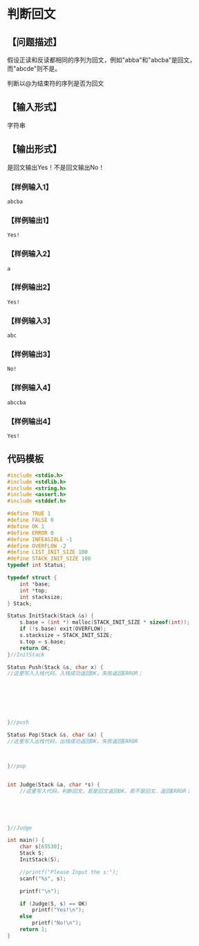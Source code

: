 # 判断回文
## 【问题描述】

假设正读和反读都相同的序列为回文，例如"abba"和"abcba"是回文，而"abcde"则不是。

判断以@为结束符的序列是否为回文

## 【输入形式】

字符串

## 【输出形式】

是回文输出Yes！不是回文输出No！

### 【样例输入1】
```
abcba
```
### 【样例输出1】
```
Yes!
```
### 【样例输入2】
```
a
```
### 【样例输出2】
```
Yes!
```
### 【样例输入3】
```
abc
```
### 【样例输出3】
```
No!
```
### 【样例输入4】
```
abccba
```
### 【样例输出4】
```
Yes!
```
## 代码模板

```cpp
#include <stdio.h>
#include <stdlib.h>
#include <string.h>
#include <assert.h>
#include <stddef.h>

#define TRUE 1
#define FALSE 0
#define OK 1
#define ERROR 0
#define INFEASIBLE -1
#define OVERFLOW -2
#define LIST_INIT_SIZE 100
#define STACK_INIT_SIZE 100
typedef int Status;

typedef struct {
    int *base;
    int *top;
    int stacksize;
} Stack;

Status InitStack(Stack &s) {
    s.base = (int *) malloc(STACK_INIT_SIZE * sizeof(int));
    if (!s.base) exit(OVERFLOW);
    s.stacksize = STACK_INIT_SIZE;
    s.top = s.base;
    return OK;
}//InitStack

Status Push(Stack &s, char x) {
//这里写入入栈代码，入栈成功返回OK，失败返回ERROR；







}//push

Status Pop(Stack &s, char &x) {
//这里写入出栈代码，出栈成功返回OK，失败返回ERROR



}//pop


int Judge(Stack &a, char *s) {
    //这里写入代码，判断回文，若是回文返回OK，若不是回文，返回ERROR；





}//Judge

int main() {
    char s[65530];
    Stack S;
    InitStack(S);

    //printf("Please Input the s:");
    scanf("%s", s);

    printf("\n");

    if (Judge(S, s) == OK)
        printf("Yes!\n");
    else
        printf("No!\n");
    return 1;
}

```
